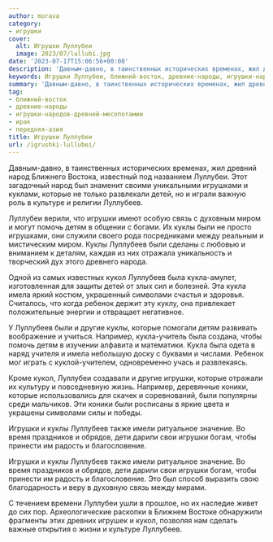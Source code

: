 ```yaml
---
author: morava
category:
- игрушки
cover:
  alt: Игрушки Луллубеи
  image: 2023/07/lullubi.jpg
date: '2023-07-17T15:06:56+00:00'
description: 'Давным-давно, в таинственных исторических временах, жил древний народ Ближнего Востока, известный под названием Луллубеи. Этот загадочный народ был...'
keywords: Игрушки Луллубеи, ближний-восток, древние-народы, игрушки-народов-древней-месопотамии, ирак, передняя-азия, луллубеев, игрушки, куклы, луллубеи, которые, кукла, детям, кукол, народ, игрушками, детей, культуре, связь, миром, помочь
summary: 'Давным-давно, в таинственных исторических временах, жил древний народ Ближнего Востока, известный под названием Луллубеи. Этот загадочный народ был...'
tag:
- ближний-восток
- древние-народы
- игрушки-народов-древней-месопотамии
- ирак
- передняя-азия
title: Игрушки Луллубеи
url: /igrushki-lullubei/
---
```


Давным-давно, в таинственных исторических временах, жил древний народ Ближнего Востока, известный под названием Луллубеи. Этот загадочный народ был знаменит своими уникальными игрушками и куклами, которые не только развлекали детей, но и играли важную роль в культуре и религии Луллубеев.

Луллубеи верили, что игрушки имеют особую связь с духовным миром и могут помочь детям в общении с богами. Их куклы были не просто игрушками, они служили своего рода посредниками между реальным и мистическим миром. Куклы Луллубеев были сделаны с любовью и вниманием к деталям, каждая из них отражала уникальность и творческий дух этого древнего народа.

Одной из самых известных кукол Луллубеев была кукла-амулет, изготовленная для защиты детей от злых сил и болезней. Эта кукла имела яркий костюм, украшенный символами счастья и здоровья. Считалось, что когда ребенок держит эту куклу, она привлекает положительные энергии и отвращает негативное.

У Луллубеев были и другие куклы, которые помогали детям развивать воображение и учиться. Например, кукла-учитель была создана, чтобы помочь детям в изучении алфавита и математики. Кукла была одета в наряд учителя и имела небольшую доску с буквами и числами. Ребенок мог играть с куклой-учителем, одновременно учась и развлекаясь.

Кроме кукол, Луллубеи создавали и другие игрушки, которые отражали их культуру и повседневную жизнь. Например, деревянные коники, которые использовались для скачек и соревнований, были популярны среди мальчиков. Эти коники были росписаны в яркие цвета и украшены символами силы и победы.

Игрушки и куклы Луллубеев также имели ритуальное значение. Во время праздников и обрядов, дети дарили свои игрушки богам, чтобы принести им радость и благословение.

Игрушки и куклы Луллубеев также имели ритуальное значение. Во время праздников и обрядов, дети дарили свои игрушки богам, чтобы принести им радость и благословение. Это был способ выразить свою благодарность и веру в духовную связь между мирами.

С течением времени Луллубеи ушли в прошлое, но их наследие живет до сих пор. Археологические раскопки в Ближнем Востоке обнаружили фрагменты этих древних игрушек и кукол, позволяя нам сделать важные открытия о жизни и культуре Луллубеев.